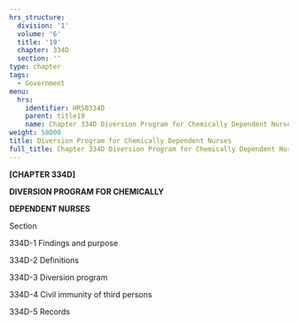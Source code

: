 ```yaml
---
hrs_structure:
  division: '1'
  volume: '6'
  title: '19'
  chapter: 334D
  section: ''
type: chapter
tags:
  - Government
menu:
  hrs:
    identifier: HRS0334D
    parent: title19
    name: Chapter 334D Diversion Program for Chemically Dependent Nurses
weight: 58000
title: Diversion Program for Chemically Dependent Nurses
full_title: Chapter 334D Diversion Program for Chemically Dependent Nurses
---
```

**[CHAPTER 334D]**

**DIVERSION PROGRAM FOR CHEMICALLY**

**DEPENDENT NURSES**

Section

334D-1 Findings and purpose

334D-2 Definitions

334D-3 Diversion program

334D-4 Civil immunity of third persons

334D-5 Records